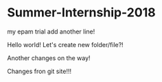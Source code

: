 # Summer-Internship-2018
my epam trial
add another line!

Hello world! Let's create new folder/file?!


Another changes on the way!


Changes fron git site!!!

